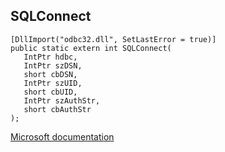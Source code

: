 ## SQLConnect

```
[DllImport("odbc32.dll", SetLastError = true)]
public static extern int SQLConnect(
   IntPtr hdbc,
   IntPtr szDSN,
   short cbDSN,
   IntPtr szUID,
   short cbUID,
   IntPtr szAuthStr,
   short cbAuthStr
);
```

[Microsoft documentation](https://docs.microsoft.com/en-us/sql/odbc/reference/syntax/sqlconnect-function)
